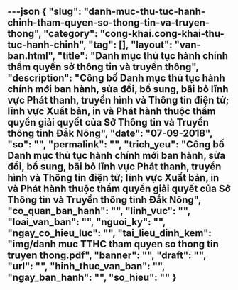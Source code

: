 ---json
{
    "slug": "danh-muc-thu-tuc-hanh-chinh-tham-quyen-so-thong-tin-va-truyen-thong",
    "category": "cong-khai.cong-khai-thu-tuc-hanh-chinh",
    "tag": [],
    "layout": "van-ban.html",
    "title": "Danh mục thủ tục hành chính thẩm quyền sở thông tin và truyền thông",
    "description": "Công bố Danh mục thủ tục hành chính mới ban hành, sửa đổi, bổ sung, bãi bỏ lĩnh vực Phát thanh, truyền hình và Thông tin điện tử; lĩnh vực Xuất bản, in và Phát hành thuộc thẩm quyền giải quyết của Sở Thông tin và Truyền thông tỉnh Đắk Nông",
    "date": "07-09-2018",
    "so": "",
    "permalink": "",
    "trich_yeu": "Công bố Danh mục thủ tục hành chính mới ban hành, sửa đổi, bổ sung, bãi bỏ lĩnh vực Phát thanh, truyền hình và Thông tin điện tử; lĩnh vực Xuất bản, in và Phát hành thuộc thẩm quyền giải quyết của Sở Thông tin và Truyền thông tỉnh Đắk Nông",
    "co_quan_ban_hanh": "",
    "linh_vuc": "",
    "loai_van_ban": "",
    "nguoi_ky": "",
    "ngay_co_hieu_luc": "",
    "tai_lieu_dinh_kem": "img/danh muc TTHC tham quyen so thong tin truyen thong.pdf",
    "banner": "",
    "draft": "",
    "url": "",
    "hinh_thuc_van_ban": "",
    "ngay_ban_hanh": "",
    "so_hieu": ""
}
---
